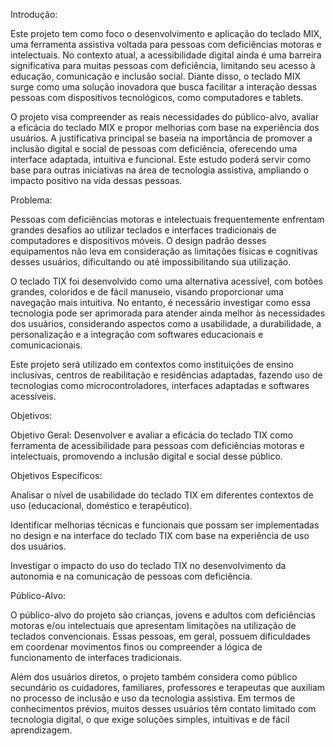 Introdução:

Este projeto tem como foco o desenvolvimento e aplicação do teclado MIX, uma ferramenta assistiva voltada para pessoas com deficiências motoras e intelectuais. No contexto atual, a acessibilidade digital ainda é uma barreira significativa para muitas pessoas com deficiência, limitando seu acesso à educação, comunicação e inclusão social. Diante disso, o teclado MIX surge como uma solução inovadora que busca facilitar a interação dessas pessoas com dispositivos tecnológicos, como computadores e tablets.

O projeto visa compreender as reais necessidades do público-alvo, avaliar a eficácia do teclado MIX e propor melhorias com base na experiência dos usuários. A justificativa principal se baseia na importância de promover a inclusão digital e social de pessoas com deficiência, oferecendo uma interface adaptada, intuitiva e funcional. Este estudo poderá servir como base para outras iniciativas na área de tecnologia assistiva, ampliando o impacto positivo na vida dessas pessoas.

Problema:

Pessoas com deficiências motoras e intelectuais frequentemente enfrentam grandes desafios ao utilizar teclados e interfaces tradicionais de computadores e dispositivos móveis. O design padrão desses equipamentos não leva em consideração as limitações físicas e cognitivas desses usuários, dificultando ou até impossibilitando sua utilização.

O teclado TIX foi desenvolvido como uma alternativa acessível, com botões grandes, coloridos e de fácil manuseio, visando proporcionar uma navegação mais intuitiva. No entanto, é necessário investigar como essa tecnologia pode ser aprimorada para atender ainda melhor às necessidades dos usuários, considerando aspectos como a usabilidade, a durabilidade, a personalização e a integração com softwares educacionais e comunicacionais.

Este projeto será utilizado em contextos como instituições de ensino inclusivas, centros de reabilitação e residências adaptadas, fazendo uso de tecnologias como microcontroladores, interfaces adaptadas e softwares acessíveis.

Objetivos:

Objetivo Geral:
Desenvolver e avaliar a eficácia do teclado TIX como ferramenta de acessibilidade para pessoas com deficiências motoras e intelectuais, promovendo a inclusão digital e social desse público.

Objetivos Específicos:

Analisar o nível de usabilidade do teclado TIX em diferentes contextos de uso (educacional, doméstico e terapêutico).

Identificar melhorias técnicas e funcionais que possam ser implementadas no design e na interface do teclado TIX com base na experiência de uso dos usuários.

Investigar o impacto do uso do teclado TIX no desenvolvimento da autonomia e na comunicação de pessoas com deficiência.

Público-Alvo:

O público-alvo do projeto são crianças, jovens e adultos com deficiências motoras e/ou intelectuais que apresentam limitações na utilização de teclados convencionais. Essas pessoas, em geral, possuem dificuldades em coordenar movimentos finos ou compreender a lógica de funcionamento de interfaces tradicionais.

Além dos usuários diretos, o projeto também considera como público secundário os cuidadores, familiares, professores e terapeutas que auxiliam no processo de inclusão e uso da tecnologia assistiva. Em termos de conhecimentos prévios, muitos desses usuários têm contato limitado com tecnologia digital, o que exige soluções simples, intuitivas e de fácil aprendizagem.

